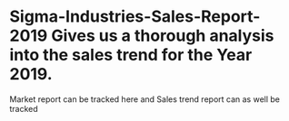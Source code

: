 # Sigma-Industries-Sales-Report-2019 Gives us a thorough analysis into the sales trend for the Year 2019. 
Market report can be tracked here and Sales trend report can as well be tracked
